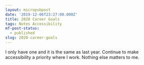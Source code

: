 ```yaml
---
layout: micropubpost
date: '2019-12-06T23:27:00.000Z'
title: 2020 Career Goals
tags: Notes Accessibility
mf-post-status:
  - published
slug: 2020-career-goals
---
```

I only have one and it is the same as last year. Continue to make accessibility a priority where I work. Nothing else matters to me.
